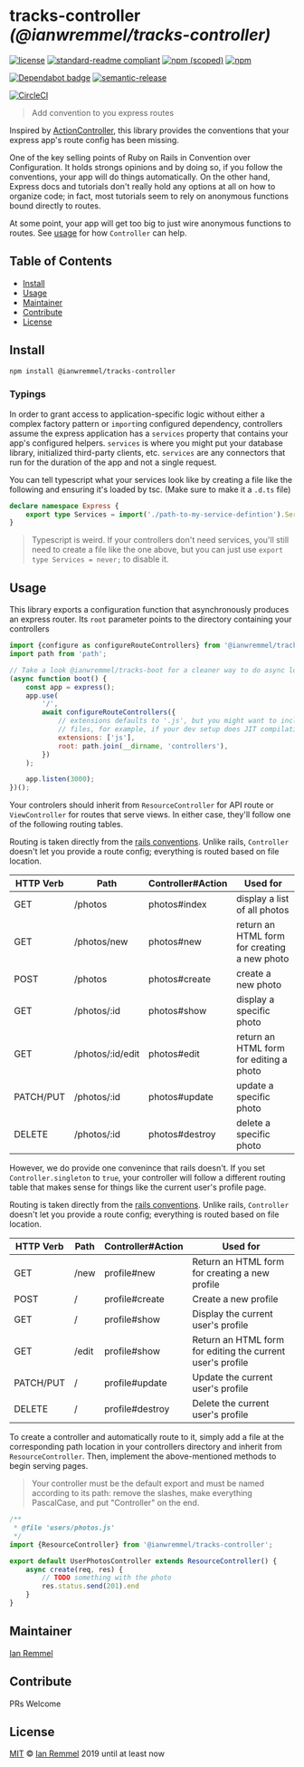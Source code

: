 # tracks-controller _(@ianwremmel/tracks-controller)_

<!-- (optional) Put banner here -->

<!-- PROJ: Badges Start -->

[![license](https://img.shields.io/github/license/ianwremmel/tracks-controller.svg)](https://github.com/ianwremmel/tracks-controller/blob/master/LICENSE)
[![standard-readme compliant](https://img.shields.io/badge/readme%20style-standard-brightgreen.svg?style=flat-square)](https://github.com/RichardLitt/standard-readme)
[![npm (scoped)](https://img.shields.io/npm/v/@ianwremmel/tracks-controller.svg)](https://www.npmjs.com/package/@ianwremmel/tracks-controller)
[![npm](https://img.shields.io/npm/dm/@ianwremmel/tracks-controller.svg)](https://www.npmjs.com/package/@ianwremmel/tracks-controller)

[![Dependabot badge](https://img.shields.io/badge/Dependabot-active-brightgreen.svg)](https://dependabot.com/)
[![semantic-release](https://img.shields.io/badge/%20%20%F0%9F%93%A6%F0%9F%9A%80-semantic--release-e10079.svg)](https://github.com/semantic-release/semantic-release)

[![CircleCI](https://circleci.com/gh/ianwremmel/tracks-controller.svg?style=svg)](https://circleci.com/gh/ianwremmel/tracks-controller)

<!-- PROJ: Badges End -->

> Add convention to you express routes

Inspired by
[ActionController](https://guides.rubyonrails.org/action_controller_overview.html),
this library provides the conventions that your express app's route config has
been missing.

One of the key selling points of Ruby on Rails in Convention over Configuration.
It holds strongs opinions and by doing so, if you follow the conventions, your
app will do things automatically. On the other hand, Express docs and tutorials
don't really hold any options at all on how to organize code; in fact, most
tutorials seem to rely on anonymous functions bound directly to routes.

At some point, your app will get too big to just wire anonymous functions to
routes. See [usage](#usage) for how `Controller` can help.

## Table of Contents

<!-- toc -->

-   [Install](#install)
-   [Usage](#usage)
-   [Maintainer](#maintainer)
-   [Contribute](#contribute)
-   [License](#license)

<!-- tocstop -->

## Install

```bash
npm install @ianwremmel/tracks-controller
```

### Typings

In order to grant access to application-specific logic without either a complex
factory pattern or `import`ing configured dependency, controllers assume the
express application has a `services` property that contains your app's
configured helpers. `services` is where you might put your database library,
initialized third-party clients, etc. `services` are any connectors that run for
the duration of the app and not a single request.

You can tell typescript what your services look like by creating a file like the
following and ensuring it's loaded by tsc. (Make sure to make it a `.d.ts` file)

```ts
declare namespace Express {
    export type Services = import('./path-to-my-service-defintion').Services;
}
```

> Typescript is weird. If your controllers don't need services, you'll still
> need to create a file like the one above, but you can just use
> `export type Services = never;` to disable it.

## Usage

This library exports a configuration function that asynchronously produces an
express router. Its `root` parameter points to the directory containing your
controllers

```js
import {configure as configureRouteControllers} from '@ianwremmel/tracks-controller';
import path from 'path';

// Take a look @ianwremmel/tracks-boot for a cleaner way to do async loading
(async function boot() {
    const app = express();
    app.use(
        '/',
        await configureRouteControllers({
            // extensions defaults to '.js', but you might want to incldue '.ts'
            // files, for example, if your dev setup does JIT compilation
            extensions: ['js'],
            root: path.join(__dirname, 'controllers'),
        })
    );

    app.listen(3000);
})();
```

Your controlers should inherit from `ResourceController` for API route or
`ViewController` for routes that serve views. In either case, they'll follow one
of the following routing tables.

Routing is taken directly from the
[rails conventions](https://guides.rubyonrails.org/routing.html#crud-verbs-and-actions).
Unlike rails, `Controller` doesn't let you provide a route config; everything is
routed based on file location.

| HTTP Verb | Path             | Controller#Action | Used for                                     |
| --------- | ---------------- | ----------------- | -------------------------------------------- |
| GET       | /photos          | photos#index      | display a list of all photos                 |
| GET       | /photos/new      | photos#new        | return an HTML form for creating a new photo |
| POST      | /photos          | photos#create     | create a new photo                           |
| GET       | /photos/:id      | photos#show       | display a specific photo                     |
| GET       | /photos/:id/edit | photos#edit       | return an HTML form for editing a photo      |
| PATCH/PUT | /photos/:id      | photos#update     | update a specific photo                      |
| DELETE    | /photos/:id      | photos#destroy    | delete a specific photo                      |

However, we do provide one convenince that rails doesn't. If you set
`Controller.singleton` to `true`, your controller will follow a different
routing table that makes sense for things like the current user's profile page.

Routing is taken directly from the
[rails conventions](https://guides.rubyonrails.org/routing.html#crud-verbs-and-actions).
Unlike rails, `Controller` doesn't let you provide a route config; everything is
routed based on file location.

| HTTP Verb | Path  | Controller#Action | Used for                                                   |
| --------- | ----- | ----------------- | ---------------------------------------------------------- |
| GET       | /new  | profile#new       | Return an HTML form for creating a new profile             |
| POST      | /     | profile#create    | Create a new profile                                       |
| GET       | /     | profile#show      | Display the current user's profile                         |
| GET       | /edit | profile#show      | Return an HTML form for editing the current user's profile |
| PATCH/PUT | /     | profile#update    | Update the current user's profile                          |
| DELETE    | /     | profile#destroy   | Delete the current user's profile                          |

To create a controller and automatically route to it, simply add a file at the
corresponding path location in your controllers directory and inherit from
`ResourceController`. Then, implement the above-mentioned methods to begin
serving pages.

> Your controller must be the default export and must be named according to its
> path: remove the slashes, make everything PascalCase, and put "Controller" on
> the end.

```js
/**
 * @file 'users/photos.js'
 */
import {ResourceController} from '@ianwremmel/tracks-controller';

export default UserPhotosController extends ResourceController() {
    async create(req, res) {
        // TODO something with the photo
        res.status.send(201).end
    }
}
```

## Maintainer

[Ian Remmel](https://github.com/ianwremmel)

## Contribute

PRs Welcome

## License

[MIT](LICENSE) &copy; [Ian Remmel](https://github.com/ianwremmel) 2019 until at
least now
